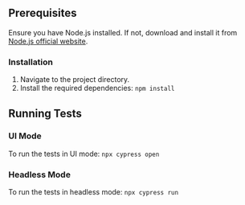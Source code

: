 ## Prerequisites
Ensure you have Node.js installed. If not, download and install it from [Node.js official website](https://nodejs.org/).

### Installation
1. Navigate to the project directory.
2. Install the required dependencies:
`npm install`

## Running Tests

### UI Mode
To run the tests in UI mode:
`npx cypress open`

### Headless Mode
To run the tests in headless mode:
`npx cypress run`
